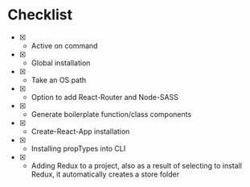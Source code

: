 # Checklist

- [X] - Active on command
- [X] - Global installation
- [X] - Take an OS path
- [X] - Option to add React-Router and Node-SASS
- [X] - Generate boilerplate function/class components
- [X] - Create-React-App installation
- [X] - Installing propTypes into CLI
- [X] - Adding Redux to a project, also as a result of selecting to install Redux, it automatically creates a store folder
